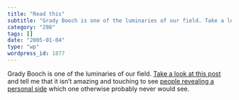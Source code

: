 ```yaml
---
title: "Read this"
subtitle: "Grady Booch is one of the luminaries of our field. Take a look at this post"
category: "298"
tags: []
date: "2005-01-04"
type: "wp"
wordpress_id: 1877
---
```

Grady Booch is one of the luminaries of our field. [Take a look at this post ](http://www-106.ibm.com/developerworks/blogs/dw_blog_comments.jspa?blog=317&entry=69135)and tell me that it isn’t amazing and touching to see [people revealing a personal side](/weblogs/archives/000544.html) which one otherwise probably never would see.